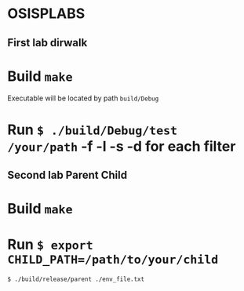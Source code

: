 # OSISPLABS
  ## First lab dirwalk
# Build ``` make ``` 
Executable will be located by path ```build/Debug```
# Run ``` $ ./build/Debug/test /your/path ``` -f -l -s -d for each filter
  ## Second lab Parent Child
# Build ``` make ```
# Run ``` $ export CHILD_PATH=/path/to/your/child ```
``` $ ./build/release/parent ./env_file.txt ```

